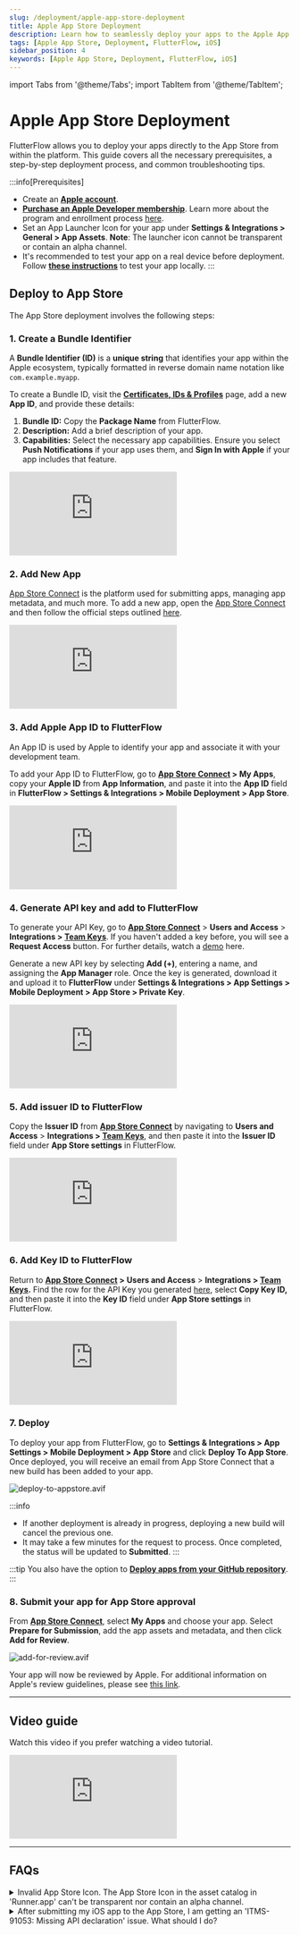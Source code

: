 ```yaml
---
slug: /deployment/apple-app-store-deployment
title: Apple App Store Deployment
description: Learn how to seamlessly deploy your apps to the Apple App Store using FlutterFlow.
tags: [Apple App Store, Deployment, FlutterFlow, iOS]
sidebar_position: 4
keywords: [Apple App Store, Deployment, FlutterFlow, iOS]
---
```


import Tabs from '@theme/Tabs';
import TabItem from '@theme/TabItem';

# Apple App Store Deployment

FlutterFlow allows you to deploy your apps directly to the App Store from within the platform. This guide covers all the necessary prerequisites, a step-by-step deployment process, and common troubleshooting tips.

:::info[Prerequisites]
- Create an [**Apple account**](https://appleid.apple.com/account?appId=632&returnUrl=https%3A//developer.apple.com/account/).
- [**Purchase an Apple Developer membership**](https://developer.apple.com/programs/enroll/). Learn more about the program and enrollment process [here](https://developer.apple.com/programs/).
- Set an App Launcher Icon for your app under **Settings & Integrations > General > App Assets**. **Note**: The launcher icon cannot be transparent or contain an alpha channel.
- It's recommended to test your app on a real device before deployment. Follow [**these instructions**](../testing/local-run) to test your app locally.
:::

## Deploy to App Store

The App Store deployment involves the following steps:

### 1. Create a Bundle Identifier

A **Bundle Identifier (ID)** is a **unique string** that identifies your app within the Apple ecosystem, typically formatted in reverse domain name notation like `com.example.myapp`.

To create a Bundle ID, visit the [**Certificates, IDs & Profiles**](https://idmsa.apple.com/IDMSWebAuth/signin?appIdKey=891bd3417a7776362562d2197f89480a8547b108fd934911bcbea0110d07f757&path=%2Faccount%2Fresources%2Fcertificates%2Flist&rv=1) page, add a new **App ID**, and provide these details:

1. **Bundle ID:** Copy the **Package Name** from FlutterFlow.
2. **Description:** Add a brief description of your app.
3. **Capabilities:** Select the necessary app capabilities. Ensure you select **Push Notifications** if your app uses them, and **Sign In with Apple** if your app includes that feature.

<div style={{
    position: 'relative',
    paddingBottom: 'calc(56.67989417989418% + 41px)', // Keeps the aspect ratio and additional padding
    height: 0,
    width: '100%'}}>
    <iframe 
        src="https://demo.arcade.software/JGwpUcUjVTiFSfc3kGef?embed&show_copy_link=true"
        title=""
        style={{
            position: 'absolute',
            top: 0,
            left: 0,
            width: '100%',
            height: '100%',
            colorScheme: 'light'
        }}
        frameborder="0"
        loading="lazy"
        webkitAllowFullScreen
        mozAllowFullScreen
        allowFullScreen
        allow="clipboard-write">
    </iframe>
</div>
<p></p>

### 2. Add New App

[App Store Connect](https://developer.apple.com/help/app-store-connect/get-started/app-store-connect-homepage) is the platform used for submitting apps, managing app metadata, and much more. To add a new app, open the [App Store Connect](https://appstoreconnect.apple.com/) and then follow the official steps outlined [here](https://developer.apple.com/help/app-store-connect/create-an-app-record/add-a-new-app).

<div style={{
    position: 'relative',
    paddingBottom: 'calc(56.67989417989418% + 41px)', // Keeps the aspect ratio and additional padding
    height: 0,
    width: '100%'}}>
    <iframe 
        src="https://demo.arcade.software/tVasNWruqpZg01we8gap?embed&show_copy_link=true"
        title=""
        style={{
            position: 'absolute',
            top: 0,
            left: 0,
            width: '100%',
            height: '100%',
            colorScheme: 'light'
        }}
        frameborder="0"
        loading="lazy"
        webkitAllowFullScreen
        mozAllowFullScreen
        allowFullScreen
        allow="clipboard-write">
    </iframe>
</div>
<p></p>

### 3. Add Apple App ID to FlutterFlow

An App ID is used by Apple to identify your app and associate it with your development team.

To add your App ID to FlutterFlow, go to **[App Store Connect](https://appstoreconnect.apple.com/) > My Apps**, copy your **Apple ID** from **App Information**, and paste it into the **App ID** field in **FlutterFlow > Settings & Integrations > Mobile Deployment > App Store**.

<div style={{
    position: 'relative',
    paddingBottom: 'calc(56.67989417989418% + 41px)', // Keeps the aspect ratio and additional padding
    height: 0,
    width: '100%'}}>
    <iframe 
        src="https://demo.arcade.software/oWMQvIeQfAbGIvMEm4XR?embed&show_copy_link=true"
        title=""
        style={{
            position: 'absolute',
            top: 0,
            left: 0,
            width: '100%',
            height: '100%',
            colorScheme: 'light'
        }}
        frameborder="0"
        loading="lazy"
        webkitAllowFullScreen
        mozAllowFullScreen
        allowFullScreen
        allow="clipboard-write">
    </iframe>
</div>
<p></p>

### 4. Generate API key and add to FlutterFlow

To generate your API Key, go to [**App Store Connect**](https://appstoreconnect.apple.com/) > **Users and Access** > **Integrations > [Team Keys](https://appstoreconnect.apple.com/access/integrations/api)**. If you haven't added a key before, you will see a **Request Access** button. For further details, watch a [demo](https://youtu.be/L2BpgVog4so?si=yS9r_PBeORgd6Uhp&t=240) here.

Generate a new API key by selecting **Add (+)**, entering a name, and assigning the **App Manager** role. Once the key is generated, download it and upload it to **FlutterFlow** under **Settings & Integrations > App Settings > Mobile Deployment > App Store > Private Key**.

<div style={{
    position: 'relative',
    paddingBottom: 'calc(56.67989417989418% + 41px)', // Keeps the aspect ratio and additional padding
    height: 0,
    width: '100%'}}>
    <iframe 
        src="https://demo.arcade.software/x2X1EcIYLpmDAE7Fn08h?embed&show_copy_link=true"
        title=""
        style={{
            position: 'absolute',
            top: 0,
            left: 0,
            width: '100%',
            height: '100%',
            colorScheme: 'light'
        }}
        frameborder="0"
        loading="lazy"
        webkitAllowFullScreen
        mozAllowFullScreen
        allowFullScreen
        allow="clipboard-write">
    </iframe>
</div>
<p></p>

### 5. Add issuer ID to FlutterFlow

Copy the **Issuer ID** from [**App Store Connect**](https://appstoreconnect.apple.com/) by navigating to **Users and Access** > **Integrations > [Team Keys](https://appstoreconnect.apple.com/access/integrations/api)**, and then paste it into the **Issuer ID** field under **App Store settings** in FlutterFlow.

<div style={{
    position: 'relative',
    paddingBottom: 'calc(56.67989417989418% + 41px)', // Keeps the aspect ratio and additional padding
    height: 0,
    width: '100%'}}>
    <iframe 
        src="https://demo.arcade.software/LVqjJmapbZeK7gY1cYmo?embed&show_copy_link=true"
        title=""
        style={{
            position: 'absolute',
            top: 0,
            left: 0,
            width: '100%',
            height: '100%',
            colorScheme: 'light'
        }}
        frameborder="0"
        loading="lazy"
        webkitAllowFullScreen
        mozAllowFullScreen
        allowFullScreen
        allow="clipboard-write">
    </iframe>
</div>
<p></p>

### 6. Add Key ID to FlutterFlow

Return to **[App Store Connect](https://appstoreconnect.apple.com/) >** **Users and Access** > **Integrations > [Team Keys](https://appstoreconnect.apple.com/access/integrations/api).** Find the row for the API Key you generated [here](#4-generate-api-key-and-add-to-flutterflow), select **Copy Key ID,** and then paste it into the **Key ID** field under **App Store settings** in FlutterFlow.

<div style={{
    position: 'relative',
    paddingBottom: 'calc(56.67989417989418% + 41px)', // Keeps the aspect ratio and additional padding
    height: 0,
    width: '100%'}}>
    <iframe 
        src="https://demo.arcade.software/qQdK8wDgQyxHplVt4LyP?embed&show_copy_link=true"
        title=""
        style={{
            position: 'absolute',
            top: 0,
            left: 0,
            width: '100%',
            height: '100%',
            colorScheme: 'light'
        }}
        frameborder="0"
        loading="lazy"
        webkitAllowFullScreen
        mozAllowFullScreen
        allowFullScreen
        allow="clipboard-write">
    </iframe>
</div>
<p></p>

### 7. Deploy

To deploy your app from FlutterFlow, go to **Settings & Integrations > App Settings > Mobile Deployment > App Store** and click **Deploy To App Store**. Once deployed, you will receive an email from App Store Connect that a new build has been added to your app.

![deploy-to-appstore.avif](../imgs/deploy-to-appstore.avif)

:::info
- If another deployment is already in progress, deploying a new build will cancel the previous one.
- It may take a few minutes for the request to process. Once completed, the status will be updated to **Submitted**.
:::

:::tip
You also have the option to [**Deploy apps from your GitHub repository**](deploy-from-github.md).
:::


### 8. Submit your app for App Store approval

From [**App Store Connect**](https://appstoreconnect.apple.com/), select **My Apps** and choose your app. Select **Prepare for Submission**, add the app assets and metadata, and then click **Add for Review**.

![add-for-review.avif](../imgs/add-for-review.avif)

Your app will now be reviewed by Apple. For additional information on Apple's review guidelines, please see [this link](https://developer.apple.com/app-store/review/guidelines/).

---

## Video guide
Watch this video if you prefer watching a video tutorial.

<div style={{
    position: 'relative',
    paddingBottom: 'calc(56.67989417989418% + 41px)', // Keeps the aspect ratio and additional padding
    height: 0,
    width: '100%'}}>
    <iframe 
        src="https://www.youtube.com/embed/4GFMsYep_S0"
        title="Sharing a Project with a User"
        style={{
            position: 'absolute',
            top: 0,
            left: 0,
            width: '100%',
            height: '100%',
            colorScheme: 'light'
        }}
        frameborder="0"
        loading="lazy"
        webkitAllowFullScreen
        mozAllowFullScreen
        allowFullScreen
        allow="clipboard-write">
    </iframe>
</div>

---

## FAQs
<details>
<summary>Invalid App Store Icon. The App Store Icon in the asset catalog in 'Runner.app' can't be transparent nor contain an alpha channel.</summary>
<p>You need to update your App Launcher Icon (under Settings &amp; Integrations --&gt; General) with an image that isn't transparent and/or doesn't contain an alpha channel. </p>
</details>

<details>
<summary>After submitting my iOS app to the App Store, I am getting an 'ITMS-91053: Missing API declaration' issue. What should I do?</summary>
<p>
Apple requires that apps using certain APIs have a Privacy Manifest file that declares the [**reason for using the API**](https://developer.apple.com/documentation/bundleresources/privacy_manifest_files/describing_use_of_required_reason_api). Apple will begin requiring this file for App Store approval on May 1, 2024.

Most packages that FlutterFlow uses already have a Privacy Manifest created by the package author or FlutterFlow team. However, there may be some cases where packages don't have the necessary privacy manifest needed.

Similarly, if you have written custom code that calls these APIs directly or uses a package that calls the APIs, you must ensure that your app has the required manifest file.

Here are the steps you can take to resolve this issue:

1. See if the custom package you use is listed [here](https://developer.apple.com/support/third-party-SDK-requirements/); ensure to use the latest version if you are using any of these.
2. If unsure which package is using protected APIs, you may be able to use a tool like [this](https://github.com/crasowas/app_store_required_privacy_manifest_analyser) to identify them. Once identified, update to the latest versions, as the package author may have addressed compliance issues.
    1. To verify, look into the package's changelog or source code for a `PrivacyInfo.privacy` file, which indicates compliance (examples [here](https://github.com/fluttercommunity/plus_plugins/blob/main/packages/share_plus/share_plus/ios/PrivacyInfo.xcprivacy) and [here](https://github.com/flutter/packages/blob/main/packages/url_launcher/url_launcher_ios/ios/Resources/PrivacyInfo.xcprivacy)).
    2. If the current package hasn’t resolved the issue, consider using an alternative package that complies, or contact the package's maintainer for a fix.
3. If you have written a custom iOS code that is accessing the APIs:
    1. In FlutterFlow, navigate to **Settings & Integrations > App Settings > Privacy Manifest Configuration**.
    2. Activate the necessary API reasons and select the appropriate reasons from the dropdown. A detailed explanation of each API reason can be found [here](https://developer.apple.com/documentation/bundleresources/privacy_manifest_files/describing_use_of_required_reason_api).

![privacy-manifest-configuration](../imgs/privacy-manifest-configuration.avif)
</p>
</details>


